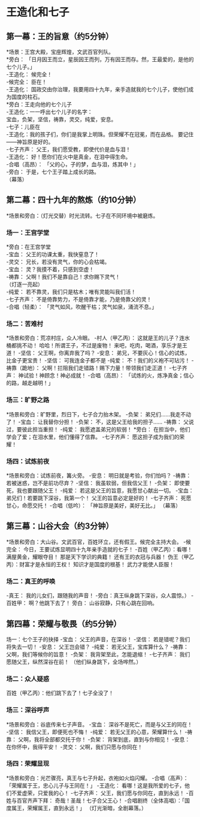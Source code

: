 # 王造化和七子
## 第一幕：王的旨意（约5分钟）
*场景：王宫大殿，宝座辉煌，文武百官列队。  
*旁白： 「日月因王而立，星辰因王而列，万有因王而存。然，王最爱的，是他的七个儿子。」  
-王造化： 候完全！  
-候完全： 臣在！  
-王造化： 国政交由你治理，我要用四十九年，亲手造就我的七个儿子，使他们成为国度的柱石。  
*旁白：王走向他的七个儿子  
-王造化：一一呼出七个儿子的名字：  
宝血，负架，坚信，祷靠，灵交，纯爱，安息。  
-七子：儿臣在  
-王造化：我的孩子们，你们是我掌上明珠。但荣耀不在冠冕，而在品格。 要记住——神旨原是好的。  
-七子齐声： 父王，我们愿受教，即使代价是血与泪！  
-王造化： 好！愿你们在火中是真金，在泪中得生命。  
-合唱（高昂）： 「父的心，子的梦，血与泪，炼其中！」  
-旁白： 于是，七个王子踏上成长的路。  
（幕落）  


## 第二幕：四十九年的熬炼（约10分钟）
*场景和旁白：（灯光交替）时光流转。七子在不同环境中被磨炼。    
### 场一：王宫学堂  
*旁白：在王宫学堂   
-宝血： 父王的功课太重，我快窒息了！  
-灵交： 兄长，若没有灵气，你的心会枯竭。  
-宝血： 灵？我摸不着，只感到空虚！  
-祷靠： 父啊！我们不是靠自己！求你赐下灵气！  
（灯逐一亮起）  
-纯爱： 若不靠灵，我们只是枯木；唯有灵能叫我们活！  
-七子齐声： 不是倚靠势力，不是倚靠才能，乃是倚靠父的灵！  
-合唱（轻柔）： 「灵气如风，吹醒干枯；灵气如泉，涌流不息。」  

### 场二：苦难村
*场景和旁白：荒凉村庄，众人冷眼。
-村人（甲乙丙）：
这就是王的儿子？连水桶都挑不动！
哈哈！所谓王子，不过是废物！
来吧，吃肉，喝酒，享乐才是王道！
-坚信： 父王啊，你离弃我了吗？
-安息： 弟兄，不要灰心！信心的试炼，比金子更宝贵！
-坚信： 可我连金子都不是
-纯爱： 不！我们的义袍不可玷污！
-祷靠（跪地）： 父啊！拦阻我们走错路！赐下力量！带领我们走正道！
-七子齐声： 神试验！神顾念！神必成就！
-合唱（高昂）： 「试炼的火，炼净真金；信心的路，越走越明！」

### 场三：旷野之路
*场景和旁白：旷野里，烈日下，七子合力抬木架。
-负架： 弟兄们……我走不动了！
-宝血： 让我替你分担！
-负架： 不，这是父王给我的担子……
-祷靠： 父说过，要彼此担当重担！
-纯爱： 我愿遮盖弟兄的软弱！
*旁白： 在担当中，他们学会了爱；在泪水里，他们懂得了信靠。
-七子齐声： 愿这担子成为我们的荣耀！

### 场四：试炼前夜
*场景和旁白：试炼前夜，篝火旁。
-安息： 明日就是考验，你们怕吗？
-祷靠： 若被迷惑，岂不是前功尽弃？
-坚信： 我虽软弱，但我信父王！
-负架： 即使要死，我也要跟随父王！
-纯爱： 若这是父王的旨意，我愿甘心献出一切。
-宝血： 弟兄们！若要跳下深谷，我第一个！ 父王的旨意必定是好的！
-七子齐声： 死愿甘心，命愿交托！
-合唱（低吟）： 「神旨原是美好，美好无比。」
（幕落）

## 第三幕：山谷大会（约3分钟）
*场景和旁白：大山谷。文武百官，百姓环立，还有假王。候完全主持大会。
-候完全： 今日，王要试炼显明四十九年亲手造就的七子！
-百姓（甲乙丙）：看哪！满屋黄金，耀眼夺目！
那是天下学识的典籍！
还有王的衣冠与兵器！
伪王（甲乙丙）：财富才是永恒的王权！
知识才是国度的根基！
武力才能使人臣服！

### 场二：真王的呼唤
-真王： 我的儿女们，跟随我的声音！
-旁白：真王纵身跳下深谷，众人震惊。）
-百姓甲： 啊？他跳下去了！
旁白： 山谷寂静，只有心跳在回响。

## 第四幕：荣耀与敬畏（约5分钟）
场一：七个王子的抉择
-宝血： 父王的声音，在深谷！
-坚信： 若是错呢？我们将失去一切！
-安息： 父王岂会错？
-纯爱： 若无父王，宝库算什么？
-祷靠： 父啊，我们等候你的旨意！
-负架： 我背架至此，怎能退缩！
-七子齐声： 我们愿随父王，纵然深谷在前！
（他们纵身跳下，全场哗然。）

### 场二：众人疑惑
百姓（甲乙丙）：他们跳下去了！七子全没了！

### 场三：深谷呼声
*场景和旁白：谷底传来七子声音。
-宝血： 深谷不是死亡，而是与父王的同在！
-坚信： 我信父王，即便死也不悔！
-纯爱： 若无父王的心意，荣耀算什么！
-祷靠： 父啊，我将全部都交托于你！
-负架： 背架到底，直到与你相见！
-安息： 在你怀中，我得平安！
-灵交： 父啊，我们只愿与你同在！

### 场四：荣耀显现
*场景和旁白：光芒骤亮，真王与七子升起，衣袍如火焰闪耀。
-合唱（高声）： 「荣耀属于王，忠心儿子与王同在！」
-王造化： 看哪！这是我所爱的七子，他们不爱虚荣，只爱我的心！
-七子齐声： 父王，我们愿与你同在，直到永远！
-百姓与百官齐声下拜： 奇哉！圣哉！七子合父王心！
-合唱剧终（全体高唱）：「国度属王，荣耀属王，直到永远！」
（灯光渐暗，全剧幕落。）
